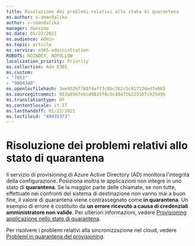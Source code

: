 ```yaml
---
title: Risoluzione dei problemi relativi allo stato di quarantena
ms.author: v-smandalika
author: v-smandalika
manager: dansimp
ms.date: 01/22/2021
ms.audience: Admin
ms.topic: article
ms.service: o365-administration
ROBOTS: NOINDEX, NOFOLLOW
localization_priority: Priority
ms.collection: Adm_O365
ms.custom:
- "7853"
- "9004348"
ms.openlocfilehash: 3ee932b7788f4aff3c8bc762c5c917124edfe065
ms.sourcegitcommit: 953a8567ebcd9835f8c5c49472b223107c92549b
ms.translationtype: HT
ms.contentlocale: it-IT
ms.lasthandoff: 01/22/2021
ms.locfileid: "49935373"
---
```

# <a name="troubleshoot-quarantine-state"></a>Risoluzione dei problemi relativi allo stato di quarantena

Il servizio di provisioning di Azure Active Directory (AD) monitora l'integrità della configurazione. Posiziona inoltra le applicazioni non integre in uno stato di **quarantena**. Se la maggior parte delle chiamate, se non tutte, effettuate nei confronti del sistema di destinazione non vanno mai a buon fine, il valore di quarantena viene contrassegnato come **in quarantena**. Un esempio di errore è costituito da **un errore ricevuto a causa di credenziali amministratore non valide**. Per ulteriori informazioni, vedere [Provisioning applicazione nello stato di quarantena](https://docs.microsoft.com/azure/active-directory/app-provisioning/application-provisioning-quarantine-status).

Per risolvere i problemi relativi alla sincronizzazione nel cloud, vedere [Problemi in quarantena del provisioning](https://docs.microsoft.com/azure/active-directory/cloud-sync/how-to-troubleshoot#provisioning-quarantined-problems). 
